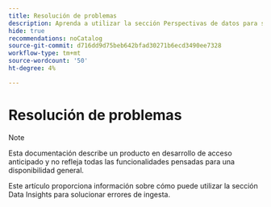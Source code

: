 ```yaml
---
title: Resolución de problemas
description: Aprenda a utilizar la sección Perspectivas de datos para solucionar errores de ingesta.
hide: true
recommendations: noCatalog
source-git-commit: d716dd9d75beb642bfad30271b6ecd3490ee7328
workflow-type: tm+mt
source-wordcount: '50'
ht-degree: 4%

---
```


# Resolución de problemas

>[!NOTE]
>
>Esta documentación describe un producto en desarrollo de acceso anticipado y no refleja todas las funcionalidades pensadas para una disponibilidad general.

Este artículo proporciona información sobre cómo puede utilizar la sección Data Insights para solucionar errores de ingesta.
